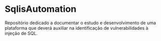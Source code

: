 # SqlisAutomation
Repositório dedicado a documentar o estudo e desenvolvimento de uma plataforma que deverá auxiliar na identificação de vulnerabilidades à injeção de SQL.
